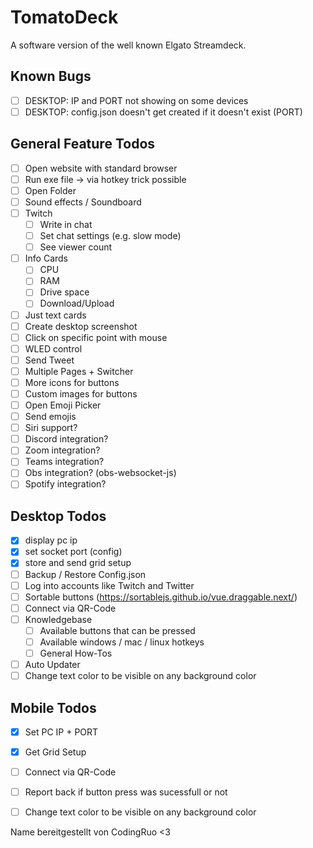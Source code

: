 # TomatoDeck
A software version of the well known Elgato Streamdeck.

## Known Bugs
- [ ] DESKTOP: IP and PORT not showing on some devices
- [ ] DESKTOP: config.json doesn't get created if it doesn't exist (PORT)

## General Feature Todos
- [ ] Open website with standard browser
- [ ] Run exe file -> via hotkey trick possible
- [ ] Open Folder
- [ ] Sound effects / Soundboard
- [ ] Twitch
  - [ ] Write in chat
  - [ ] Set chat settings (e.g. slow mode)
  - [ ] See viewer count
- [ ] Info Cards
  - [ ] CPU
  - [ ] RAM
  - [ ] Drive space
  - [ ] Download/Upload
- [ ] Just text cards
- [ ] Create desktop screenshot
- [ ] Click on specific point with mouse
- [ ] WLED control
- [ ] Send Tweet
- [ ] Multiple Pages + Switcher
- [ ] More icons for buttons
- [ ] Custom images for buttons
- [ ] Open Emoji Picker
- [ ] Send emojis
- [ ] Siri support?
- [ ] Discord integration?
- [ ] Zoom integration?
- [ ] Teams integration?
- [ ] Obs integration? (obs-websocket-js)
- [ ] Spotify integration?

## Desktop Todos
- [x] display pc ip
- [x] set socket port (config)
- [x] store and send grid setup
- [ ] Backup / Restore Config.json
- [ ] Log into accounts like Twitch and Twitter
- [ ] Sortable buttons (https://sortablejs.github.io/vue.draggable.next/)
- [ ] Connect via QR-Code
- [ ] Knowledgebase
  - [ ] Available buttons that can be pressed
  - [ ] Available windows / mac / linux hotkeys
  - [ ] General How-Tos
- [ ] Auto Updater
- [ ] Change text color to be visible on any background color

## Mobile Todos
- [x] Set PC IP + PORT
- [x] Get Grid Setup
- [ ] Connect via QR-Code
- [ ] Report back if button press was sucessfull or not
- [ ] Change text color to be visible on any background color


Name bereitgestellt von CodingRuo <3